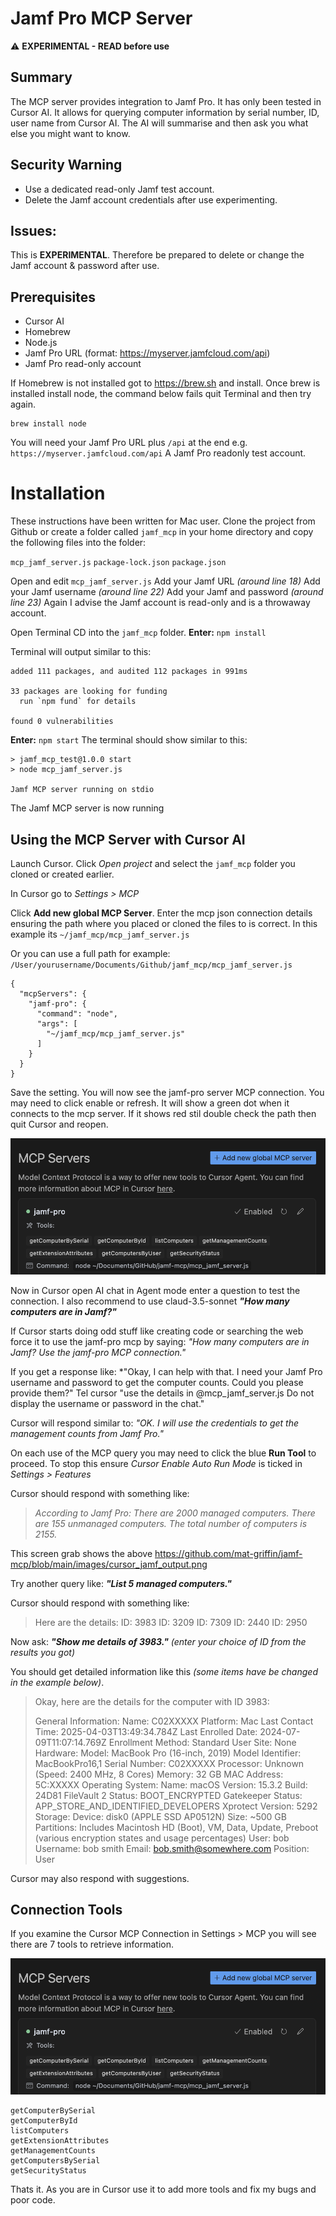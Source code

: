 # Jamf Pro MCP Server
⚠️ **EXPERIMENTAL - READ before use**

## Summary
The MCP server provides integration to Jamf Pro. It has only been tested in Cursor AI.
It allows for querying computer information by serial number, ID, user name from Cursor AI.
The AI will summarise and then ask you what else you might want to know.

## Security Warning
- Use a dedicated read-only Jamf test account.
- Delete the Jamf account credentials after use experimenting.

## Issues:
This is **EXPERIMENTAL**.
Therefore be prepared to delete or change the Jamf account & password after use.

## Prerequisites
- Cursor AI
- Homebrew
- Node.js
- Jamf Pro URL (format: https://myserver.jamfcloud.com/api)
- Jamf Pro read-only account

If Homebrew is not installed got to https://brew.sh and install.
Once brew is installed install node, the command below fails quit Terminal and then try again.

    brew install node

You will need your Jamf Pro URL plus `/api` at the end e.g. `https://myserver.jamfcloud.com/api`
A Jamf Pro readonly test account.


# Installation
These instructions have been written for Mac user.
Clone the project from Github or create a folder called `jamf_mcp` in your home directory and copy the following files into the folder:

`mcp_jamf_server.js`
`package-lock.json`
`package.json`

Open and edit `mcp_jamf_server.js`
Add your Jamf URL *(around line 18)* 
Add your Jamf username *(around line 22)* 
Add your Jamf and password *(around line 23)* 
Again I advise the Jamf account is read-only and is a throwaway account.

Open Terminal CD into the `jamf_mcp` folder.
**Enter:** `npm install`

Terminal will output similar to this:

    added 111 packages, and audited 112 packages in 991ms
    
    33 packages are looking for funding
      run `npm fund` for details
    
    found 0 vulnerabilities

**Enter:** `npm start`
The terminal should show similar to this:

    > jamf_mcp_test@1.0.0 start
    > node mcp_jamf_server.js
    
    Jamf MCP server running on stdio

The Jamf MCP server is now running 


## Using the MCP Server with Cursor AI
Launch Cursor.
Click *Open project* and select the `jamf_mcp` folder you cloned or created earlier.

In Cursor go to *Settings > MCP*

Click **Add new global MCP Server**.
Enter the mcp json connection details ensuring the path where you placed or cloned the files to is correct. 
In this example its `~/jamf_mcp/mcp_jamf_server.js` 

Or you can use a full path for example:  `/User/yourusername/Documents/Github/jamf_mcp/mcp_jamf_server.js`

    {
      "mcpServers": {
        "jamf-pro": {
          "command": "node",
          "args": [
            "~/jamf_mcp/mcp_jamf_server.js"
          ]
        }
      }
    }

Save the setting.
You will now see the jamf-pro server MCP connection.
You may need to click enable or refresh.
It will show a green dot when it connects to the mcp server.
If it shows red stil double check the path then quit Cursor and reopen.

![cursor mcp connection](https://github.com/mat-griffin/jamf-mcp/blob/main/images/cursor_mcp_connection.png)

Now in Cursor open AI chat in Agent mode enter a question to test the connection.
I also recommend to use claud-3.5-sonnet
***"How many computers are in Jamf?"***

If Cursor starts doing odd stuff like creating code or searching the web force it to use the jamf-pro mcp by saying: *"How many computers are in Jamf? Use the jamf-pro MCP connection."*

If you get a response like:
*"Okay, I can help with that. I need your Jamf Pro username and password to get the computer counts. Could you please provide them?" 
Tel cursor "use the details in @mcp_jamf_server.js Do not display the username or password in the chat."

Cursor will respond similar to:
*"OK. I will use the credentials to get the management counts from Jamf Pro."*

On each use of the MCP query you may need to click the blue **Run Tool** to proceed. 
To stop this ensure *Cursor Enable Auto Run Mode* is ticked in *Settings > Features*

Cursor should respond with something like:

> *According to Jamf Pro: 
> There are 2000 managed computers. 
> There are 155 unmanaged computers. 
> The total number of computers is 2155.*


This screen grab shows the above
https://github.com/mat-griffin/jamf-mcp/blob/main/images/cursor_jamf_output.png




Try another query like:
***"List 5 managed computers."***

Cursor should respond with something like:

>    Here are the details:
>     ID: 3983
>     ID: 3209
>     ID: 7309
>     ID: 2440
>     ID: 2950

Now ask:
***"Show me details of 3983."*** *(enter your choice of ID from the results you got)*

You should get detailed information like this *(some items have be changed in the example below)*.

> Okay, here are the details for the computer with ID 3983:
> 
> General Information: 
> Name: C02XXXXX 
> Platform: Mac 
> Last Contact Time: 2025-04-03T13:49:34.784Z 
> Last Enrolled Date: 2024-07-09T11:07:14.769Z
> Enrollment Method: Standard User 
> Site: None 
> Hardware: 
> Model: MacBook Pro (16-inch, 2019) 
> Model Identifier: MacBookPro16,1 
> Serial Number: C02XXXXX
> Processor: Unknown (Speed: 2400 MHz, 8 Cores) 
> Memory: 32 GB 
> MAC Address: 5C:XXXXX 
> Operating System: Name: macOS Version: 15.3.2 
> Build: 24D81
> FileVault 2 Status: BOOT_ENCRYPTED 
> Gatekeeper Status: APP_STORE_AND_IDENTIFIED_DEVELOPERS
> Xprotect Version: 5292 
> Storage: Device: disk0 (APPLE SSD AP0512N)
> Size: ~500 GB Partitions: 
> Includes Macintosh HD (Boot), VM, Data, Update, Preboot (various encryption states and usage percentages)
> User: bob
> Username: bob smith 
> Email: bob.smith@somewhere.com 
> Position: User

Cursor may also respond with suggestions.

## Connection Tools
If you examine the Cursor MCP Connection in Settings > MCP you will see there are 7 tools to retrieve information.

![cursor mcp connection](https://github.com/mat-griffin/jamf-mcp/blob/main/images/cursor_mcp_connection.png)

    getComputerBySerial
    getComputerById
    listComputers
    getExtensionAttributes
    getManagementCounts
    getComputersBySerial
    getSecurityStatus

Thats it. 
As you are in Cursor use it to add more tools and fix my bugs and poor code.



